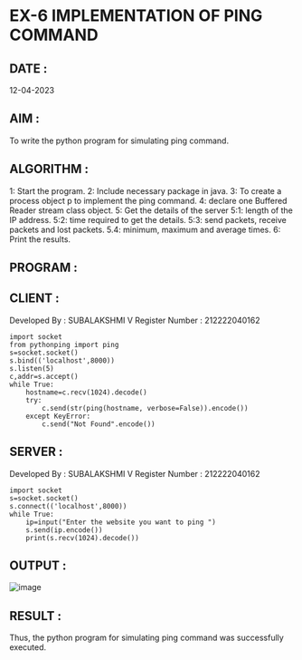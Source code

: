 # EX-6 IMPLEMENTATION OF PING COMMAND

## DATE : 

12-04-2023
## AIM :
To write the python program for simulating ping command.

## ALGORITHM :

1: Start the program.
2: Include necessary package in java.
3: To create a process object p to implement the ping command.
4: declare one Buffered Reader stream class object.
5: Get the details of the server
 5:1: length of the IP address.
 5:2: time required to get the details.
 5:3: send packets, receive packets and lost packets.
 5.4: minimum, maximum and average times.
6: Print the results.

## PROGRAM :
## CLIENT :
Developed By : SUBALAKSHMI V
Register Number : 212222040162
```
import socket
from pythonping import ping
s=socket.socket()
s.bind(('localhost',8000))
s.listen(5)
c,addr=s.accept()
while True:
    hostname=c.recv(1024).decode()
    try:
        c.send(str(ping(hostname, verbose=False)).encode())
    except KeyError:
        c.send("Not Found".encode())
```
## SERVER :
Developed By : SUBALAKSHMI V
Register Number : 212222040162
```
import socket
s=socket.socket()
s.connect(('localhost',8000))
while True:
    ip=input("Enter the website you want to ping ")
    s.send(ip.encode())
    print(s.recv(1024).decode())
```
## OUTPUT :
![image](https://github.com/subalakshmivenkat/EX-6/assets/119393477/1362a67b-d930-4da4-b51f-d3fc7ec7e4b1)

## RESULT :
Thus, the python program for simulating ping command was successfully executed.
